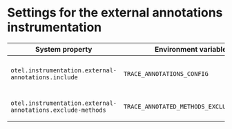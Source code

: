 # Settings for the external annotations instrumentation

| System property 	| Environment variable 	| Type 	| Default 	| Description 	|
|-----------------	|----------------------	|------	|---------	|-------------	|
| `otel.instrumentation.external-annotations.include` | `TRACE_ANNOTATIONS_CONFIG` | String	| Default annotations | Configuration for trace annotations, in the form of a pattern that matches `'package.Annotation$Name;*'`.
| `otel.instrumentation.external-annotations.exclude-methods` | `TRACE_ANNOTATED_METHODS_EXCLUDE_CONFIG` | String | |  All methods to be excluded from auto-instrumentation by annotation-based advices. |